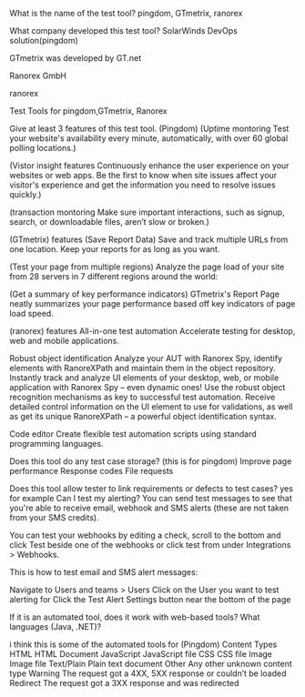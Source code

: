 What is the name of the test tool? pingdom, GTmetrix, ranorex

What company developed this test tool?
SolarWinds DevOps solution(pingdom)

GTmetrix was developed by GT.net

Ranorex GmbH



ranorex 

Test Tools for pingdom,GTmetrix, Ranorex 


Give at least 3 features of this test tool.
(Pingdom)
(Uptime montoring 
Test your website's availability every minute, automatically, with over 60 global polling locations.)




(Vistor insight  features 
Continuously enhance the user experience on your websites or web apps. 
Be the first to know when site issues affect your visitor's experience and get the information you need to resolve issues quickly.)



(transaction montoring
Make sure important interactions, such as signup, search, or downloadable files, aren’t slow or broken.)




(GTmetrix) features 
(Save Report Data)
Save and track multiple URLs from one location. Keep your reports for as long as you want.

(Test your page from multiple regions)
Analyze the page load of your site from 28 servers in 7 different regions around the world:


(Get a summary of key performance indicators)
GTmetrix's Report Page neatly summarizes your page performance based off key indicators of page load speed.



(ranorex) features 
All-in-one test automation
Accelerate testing for desktop, web and mobile applications.

Robust object identification
Analyze your AUT with Ranorex Spy, identify elements with RanoreXPath and maintain them in the object repository.
Instantly track and analyze UI elements of your desktop, web, or mobile application with Ranorex Spy – even dynamic ones! Use the robust object recognition mechanisms as key to successful test automation. Receive detailed control information on the UI element to use for validations, as well as get its unique RanoreXPath – a powerful object identification syntax.

Code editor 
Create flexible test automation scripts using standard programming languages.




Does this tool do any test case storage? (this is for pingdom)
Improve page performance
Response codes
File requests


Does this tool allow tester to link requirements or defects to test cases? yes 
for example Can I test my alerting? 
You can send test messages to see that you're able to receive email, webhook and SMS alerts (these are not taken from your SMS credits).


You can test your webhooks by editing a check, scroll to the bottom and click Test beside one of the webhooks or click test from under Integrations > Webhooks.


This is how to test email and SMS alert messages:

Navigate to Users and teams > Users
Click on the User you want to test alerting for
Click the Test Alert Settings button near the bottom of the page




If it is an automated tool, does it work with web-based tools? What languages (Java, .NET)?

i think this is some of the automated tools for (Pingdom) 
Content Types
HTML	HTML Document
JavaScript	JavaScript file
CSS	CSS file
Image	Image file
Text/Plain	Plain text document
Other	Any other unknown content type
Warning	The request got a 4XX, 5XX response or couldn’t be loaded
Redirect	The request got a 3XX response and was redirected
